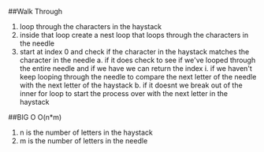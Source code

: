 ##Walk Through

1. loop through the characters in the haystack
2. inside that loop create a nest loop that loops through the characters in the needle
3. start at index 0 and check if the character in the haystack matches the character in the needle
   a. if it does check to see if we've looped through the entire needle and if we have we can return the index
   i. if we haven't keep looping through the needle to compare the next letter of the needle with the next letter of the haystack
   b. if it doesnt we break out of the inner for loop to start the process over with the next letter in the haystack

##BIG O
O(n\*m)

1. n is the number of letters in the haystack
2. m is the number of letters in the needle
